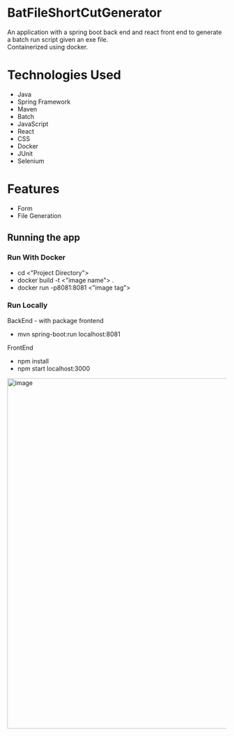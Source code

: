 # BatFileShortCutGenerator
An application with a spring boot back end and react front end to generate a batch run script given an exe file.   
Containerized using docker.

# Technologies Used
* Java
* Spring Framework
* Maven
* Batch
* JavaScript
* React
* CSS
* Docker
* JUnit
* Selenium

# Features
* Form
* File Generation

## Running the app

### Run With Docker
* cd <"Project Directory">  
* docker build -t <"image name"> .  
* docker run -p8081:8081 <"image tag">   
  
### Run Locally
BackEnd - with package frontend
* mvn spring-boot:run
localhost:8081

FrontEnd
* npm install
* npm start
localhost:3000

<img width="805" alt="image" src="https://user-images.githubusercontent.com/84467369/236280962-cc4b72e4-e987-4c7c-ab8f-812856c56d1e.png">



